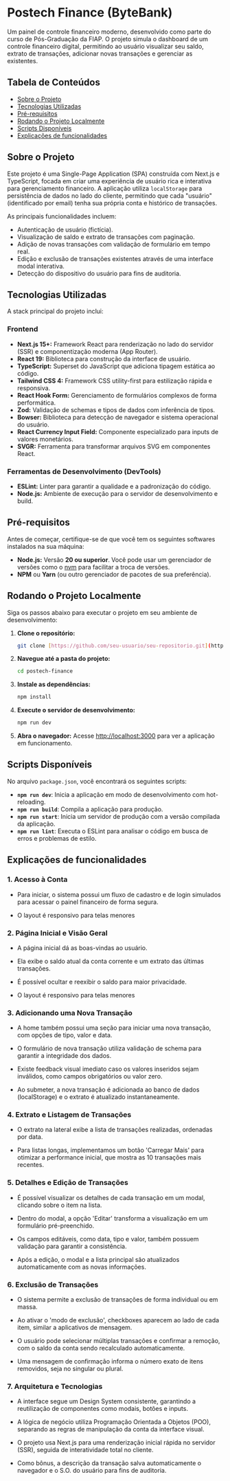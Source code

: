 # Postech Finance (ByteBank)

Um painel de controle financeiro moderno, desenvolvido como parte do curso de Pós-Graduação da FIAP. O projeto simula o dashboard de um controle financeiro digital, permitindo ao usuário visualizar seu saldo, extrato de transações, adicionar novas transações e gerenciar as existentes.

## Tabela de Conteúdos

- [Sobre o Projeto](#sobre-o-projeto)
- [Tecnologias Utilizadas](#tecnologias-utilizadas)
- [Pré-requisitos](#pré-requisitos)
- [Rodando o Projeto Localmente](#rodando-o-projeto-localmente)
- [Scripts Disponíveis](#scripts-disponíveis)
- [Explicações de funcionalidades](#explicações-de-funcionalidades)

## Sobre o Projeto

Este projeto é uma Single-Page Application (SPA) construída com Next.js e TypeScript, focada em criar uma experiência de usuário rica e interativa para gerenciamento financeiro. A aplicação utiliza `localStorage` para persistência de dados no lado do cliente, permitindo que cada "usuário" (identificado por email) tenha sua própria conta e histórico de transações.

As principais funcionalidades incluem:

- Autenticação de usuário (fictícia).
- Visualização de saldo e extrato de transações com paginação.
- Adição de novas transações com validação de formulário em tempo real.
- Edição e exclusão de transações existentes através de uma interface modal interativa.
- Detecção do dispositivo do usuário para fins de auditoria.

## Tecnologias Utilizadas

A stack principal do projeto inclui:

### Frontend

- **Next.js 15+:** Framework React para renderização no lado do servidor (SSR) e componentização moderna (App Router).
- **React 19:** Biblioteca para construção da interface de usuário.
- **TypeScript:** Superset do JavaScript que adiciona tipagem estática ao código.
- **Tailwind CSS 4:** Framework CSS utility-first para estilização rápida e responsiva.
- **React Hook Form:** Gerenciamento de formulários complexos de forma performática.
- **Zod:** Validação de schemas e tipos de dados com inferência de tipos.
- **Bowser:** Biblioteca para detecção de navegador e sistema operacional do usuário.
- **React Currency Input Field:** Componente especializado para inputs de valores monetários.
- **SVGR:** Ferramenta para transformar arquivos SVG em componentes React.

### Ferramentas de Desenvolvimento (DevTools)

- **ESLint:** Linter para garantir a qualidade e a padronização do código.
- **Node.js:** Ambiente de execução para o servidor de desenvolvimento e build.

## Pré-requisitos

Antes de começar, certifique-se de que você tem os seguintes softwares instalados na sua máquina:

- **Node.js:** Versão **20 ou superior**. Você pode usar um gerenciador de versões como o [nvm](https://github.com/nvm-sh/nvm) para facilitar a troca de versões.
- **NPM** ou **Yarn** (ou outro gerenciador de pacotes de sua preferência).

## Rodando o Projeto Localmente

Siga os passos abaixo para executar o projeto em seu ambiente de desenvolvimento:

1. **Clone o repositório:**

    ```bash
    git clone [https://github.com/seu-usuario/seu-repositorio.git](https://github.com/seu-usuario/seu-repositorio.git)
    ```

2. **Navegue até a pasta do projeto:**

    ```bash
    cd postech-finance
    ```

3. **Instale as dependências:**

    ```bash
    npm install
    ```

4. **Execute o servidor de desenvolvimento:**

    ```bash
    npm run dev
    ```

5. **Abra o navegador:**
    Acesse [http://localhost:3000](http://localhost:3000) para ver a aplicação em funcionamento.

## Scripts Disponíveis

No arquivo `package.json`, você encontrará os seguintes scripts:

- **`npm run dev`**: Inicia a aplicação em modo de desenvolvimento com hot-reloading.
- **`npm run build`**: Compila a aplicação para produção.
- **`npm run start`**: Inicia um servidor de produção com a versão compilada da aplicação.
- **`npm run lint`**: Executa o ESLint para analisar o código em busca de erros e problemas de estilo.

## Explicações de funcionalidades

### 1. Acesso à Conta

- Para iniciar, o sistema possui um fluxo de cadastro e de login simulados para acessar o painel financeiro de forma segura.

- O layout é responsivo para telas menores

### 2. Página Inicial e Visão Geral

- A página inicial dá as boas-vindas ao usuário.

- Ela exibe o saldo atual da conta corrente e um extrato das últimas transações.

- É possível ocultar e reexibir o saldo para maior privacidade.

- O layout é responsivo para telas menores

### 3. Adicionando uma Nova Transação

- A home também possui uma seção para iniciar uma nova transação, com opções de tipo, valor e data.

- O formulário de nova transação utiliza validação de schema para garantir a integridade dos dados.

- Existe feedback visual imediato caso os valores inseridos sejam inválidos, como campos obrigatórios ou valor zero.

- Ao submeter, a nova transação é adicionada ao banco de dados (localStorage) e o extrato é atualizado instantaneamente.

### 4. Extrato e Listagem de Transações

- O extrato na lateral exibe a lista de transações realizadas, ordenadas por data.

- Para listas longas, implementamos um botão 'Carregar Mais' para otimizar a performance inicial, que mostra as 10 transações mais recentes.

### 5. Detalhes e Edição de Transações

- É possível visualizar os detalhes de cada transação em um modal, clicando sobre o item na lista.

- Dentro do modal, a opção 'Editar' transforma a visualização em um formulário pré-preenchido.

- Os campos editáveis, como data, tipo e valor, também possuem validação para garantir a consistência.

- Após a edição, o modal e a lista principal são atualizados automaticamente com as novas informações.

### 6. Exclusão de Transações

- O sistema permite a exclusão de transações de forma individual ou em massa.

- Ao ativar o 'modo de exclusão', checkboxes aparecem ao lado de cada item, similar a aplicativos de mensagem.

- O usuário pode selecionar múltiplas transações e confirmar a remoção, com o saldo da conta sendo recalculado automaticamente.

- Uma mensagem de confirmação informa o número exato de itens removidos, seja no singular ou plural.

### 7. Arquitetura e Tecnologias

- A interface segue um Design System consistente, garantindo a reutilização de componentes como modais, botões e inputs.

- A lógica de negócio utiliza Programação Orientada a Objetos (POO), separando as regras de manipulação da conta da interface visual.

- O projeto usa Next.js para uma renderização inicial rápida no servidor (SSR), seguida de interatividade total no cliente.

- Como bônus, a descrição da transação salva automaticamente o navegador e o S.O. do usuário para fins de auditoria.
